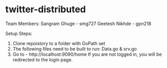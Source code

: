 # twitter-distributed

Team Members:
Sangram Ghuge - smg727
Geetesh Nikhde - gpn218

Setup Steps:
1. Clone repoistory to a folder with GoPath set
2. The following files need to be built to run: Data.go & srv.go
3. Go to - http://localhost:9090/home If you are not logged in, you will be redirected to the login page.

